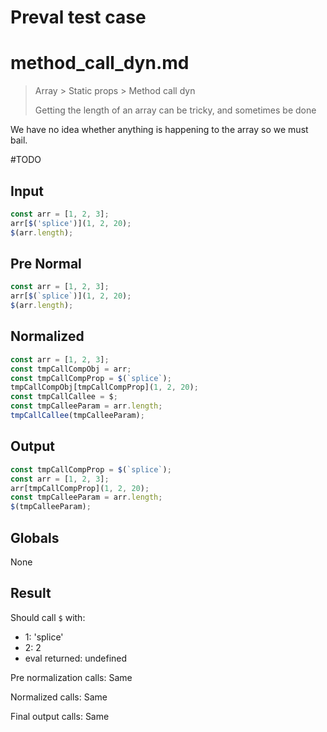 # Preval test case

# method_call_dyn.md

> Array > Static props > Method call dyn
>
> Getting the length of an array can be tricky, and sometimes be done

We have no idea whether anything is happening to the array so we must bail.

#TODO

## Input

`````js filename=intro
const arr = [1, 2, 3];
arr[$('splice')](1, 2, 20);
$(arr.length);
`````

## Pre Normal

`````js filename=intro
const arr = [1, 2, 3];
arr[$(`splice`)](1, 2, 20);
$(arr.length);
`````

## Normalized

`````js filename=intro
const arr = [1, 2, 3];
const tmpCallCompObj = arr;
const tmpCallCompProp = $(`splice`);
tmpCallCompObj[tmpCallCompProp](1, 2, 20);
const tmpCallCallee = $;
const tmpCalleeParam = arr.length;
tmpCallCallee(tmpCalleeParam);
`````

## Output

`````js filename=intro
const tmpCallCompProp = $(`splice`);
const arr = [1, 2, 3];
arr[tmpCallCompProp](1, 2, 20);
const tmpCalleeParam = arr.length;
$(tmpCalleeParam);
`````

## Globals

None

## Result

Should call `$` with:
 - 1: 'splice'
 - 2: 2
 - eval returned: undefined

Pre normalization calls: Same

Normalized calls: Same

Final output calls: Same
